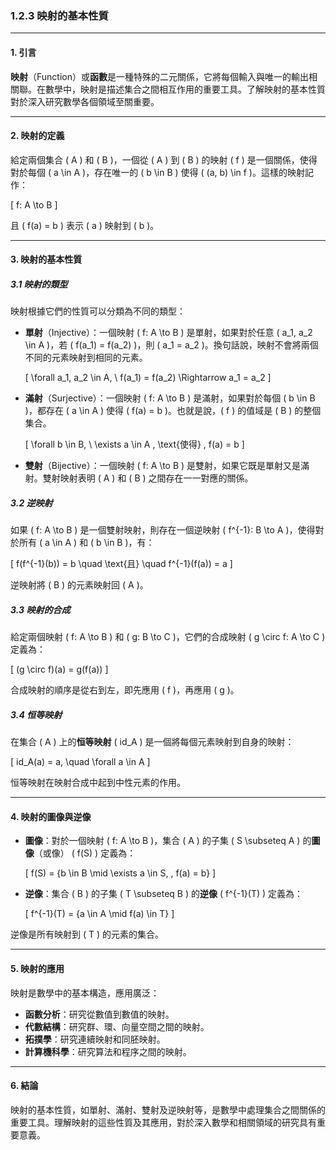 ### 1.2.3 映射的基本性質

---

#### 1. 引言

**映射**（Function）或**函數**是一種特殊的二元關係，它將每個輸入與唯一的輸出相關聯。在數學中，映射是描述集合之間相互作用的重要工具。了解映射的基本性質對於深入研究數學各個領域至關重要。

---

#### 2. 映射的定義

給定兩個集合 \( A \) 和 \( B \)，一個從 \( A \) 到 \( B \) 的映射 \( f \) 是一個關係，使得對於每個 \( a \in A \)，存在唯一的 \( b \in B \) 使得 \( (a, b) \in f \)。這樣的映射記作：

\[
f: A \to B
\]

且 \( f(a) = b \) 表示 \( a \) 映射到 \( b \)。

---

#### 3. 映射的基本性質

##### 3.1 映射的類型

映射根據它們的性質可以分類為不同的類型：

- **單射**（Injective）：一個映射 \( f: A \to B \) 是單射，如果對於任意 \( a_1, a_2 \in A \)，若 \( f(a_1) = f(a_2) \)，則 \( a_1 = a_2 \)。換句話說，映射不會將兩個不同的元素映射到相同的元素。
  
  \[
  \forall a_1, a_2 \in A, \ f(a_1) = f(a_2) \Rightarrow a_1 = a_2
  \]

- **滿射**（Surjective）：一個映射 \( f: A \to B \) 是滿射，如果對於每個 \( b \in B \)，都存在 \( a \in A \) 使得 \( f(a) = b \)。也就是說，\( f \) 的值域是 \( B \) 的整個集合。

  \[
  \forall b \in B, \ \exists a \in A \, \text{使得} \, f(a) = b
  \]

- **雙射**（Bijective）：一個映射 \( f: A \to B \) 是雙射，如果它既是單射又是滿射。雙射映射表明 \( A \) 和 \( B \) 之間存在一一對應的關係。

##### 3.2 逆映射

如果 \( f: A \to B \) 是一個雙射映射，則存在一個逆映射 \( f^{-1}: B \to A \)，使得對於所有 \( a \in A \) 和 \( b \in B \)，有：

\[
f(f^{-1}(b)) = b \quad \text{且} \quad f^{-1}(f(a)) = a
\]

逆映射將 \( B \) 的元素映射回 \( A \)。

##### 3.3 映射的合成

給定兩個映射 \( f: A \to B \) 和 \( g: B \to C \)，它們的合成映射 \( g \circ f: A \to C \) 定義為：

\[
(g \circ f)(a) = g(f(a))
\]

合成映射的順序是從右到左，即先應用 \( f \)，再應用 \( g \)。

##### 3.4 恒等映射

在集合 \( A \) 上的**恒等映射** \( id_A \) 是一個將每個元素映射到自身的映射：

\[
id_A(a) = a, \quad \forall a \in A
\]

恒等映射在映射合成中起到中性元素的作用。

---

#### 4. 映射的圖像與逆像

- **圖像**：對於一個映射 \( f: A \to B \)，集合 \( A \) 的子集 \( S \subseteq A \) 的**圖像**（或像） \( f(S) \) 定義為：

  \[
  f(S) = \{b \in B \mid \exists a \in S, \, f(a) = b\}
  \]

- **逆像**：集合 \( B \) 的子集 \( T \subseteq B \) 的**逆像** \( f^{-1}(T) \) 定義為：

  \[
  f^{-1}(T) = \{a \in A \mid f(a) \in T\}
  \]

逆像是所有映射到 \( T \) 的元素的集合。

---

#### 5. 映射的應用

映射是數學中的基本構造，應用廣泛：

- **函數分析**：研究從數值到數值的映射。
- **代數結構**：研究群、環、向量空間之間的映射。
- **拓撲學**：研究連續映射和同胚映射。
- **計算機科學**：研究算法和程序之間的映射。

---

#### 6. 結論

映射的基本性質，如單射、滿射、雙射及逆映射等，是數學中處理集合之間關係的重要工具。理解映射的這些性質及其應用，對於深入數學和相關領域的研究具有重要意義。